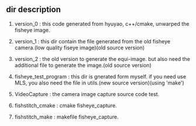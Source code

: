 ## dir description

1. version_0 : this code generated from hyuyao, c++/cmake, unwarped the fisheye image.

2. version_1 : this dir contain the file generated from the old fisheye camera.(low quality fiseye image)(old source version)

3. version_2 : the old version to generate the equi-image. but also need the additional file to generate the image.(old source version)

4. fisheye_test_program : this dir is gnerated form myself. if you need use MLS, you also need the file in utils.(new source version)(using 'make')

5. VideoCapture : the camera image capture source code test.

6. fishstitch_cmake : cmake fisheye_capture.

7. fishstitch_make : makefile fisheye_capture.
